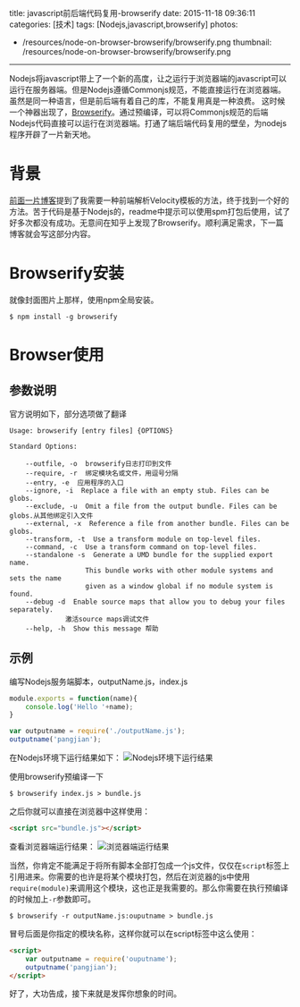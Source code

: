 title: javascript前后端代码复用-browserify
date: 2015-11-18 09:36:11
categories: [技术]
tags: [Nodejs,javascript,browserify]
photos:
- /resources/node-on-browser-browserify/browserify.png
thumbnail: /resources/node-on-browser-browserify/browserify.png
---
Nodejs将javascript带上了一个新的高度，让之运行于浏览器端的javascript可以运行在服务器端。但是Nodejs遵循Commonjs规范，不能直接运行在浏览器端。虽然是同一种语言，但是前后端有着自己的库，不能复用真是一种浪费。
这时候一个神器出现了，[Browserify](http://browserify.org/)。通过预编译，可以将Commonjs规范的后端Nodejs代码直接可以运行在浏览器端。打通了端后端代码复用的壁垒，为nodejs程序开辟了一片新天地。

<!--more-->

# 背景
[前面一片博客](http://www.pangjian.info/2015/09/15/recent-thinking-2015-09/)提到了我需要一种前端解析Velocity模板的方法，终于找到一个好的方法。苦于代码是基于Nodejs的，readme中提示可以使用spm打包后使用，试了好多次都没有成功。无意间在知乎上发现了Browserify。顺利满足需求，下一篇博客就会写这部分内容。

# Browserify安装
就像封面图片上那样，使用npm全局安装。

```shell
$ npm install -g browserify
```
# Browser使用
## 参数说明
官方说明如下，部分选项做了翻译
```shell
Usage: browserify [entry files] {OPTIONS}

Standard Options:

    --outfile, -o  browserify日志打印到文件
    --require, -r  绑定模块名或文件，用逗号分隔
    --entry, -e  应用程序的入口
    --ignore, -i  Replace a file with an empty stub. Files can be globs.
    --exclude, -u  Omit a file from the output bundle. Files can be globs.从其他绑定引入文件
    --external, -x  Reference a file from another bundle. Files can be globs.
    --transform, -t  Use a transform module on top-level files.
    --command, -c  Use a transform command on top-level files.
    --standalone -s  Generate a UMD bundle for the supplied export name.
                   This bundle works with other module systems and sets the name
                   given as a window global if no module system is found.
    --debug -d  Enable source maps that allow you to debug your files separately.
              激活source maps调试文件
    --help, -h  Show this message 帮助
```

## 示例
编写Nodejs服务端脚本，outputName.js，index.js
```javascript
module.exports = function(name){
    console.log('Hello '+name);
}
```

```javascript
var outputname = require('./outputName.js');
outputname('pangjian');
```
在Nodejs环境下运行结果如下：
![Nodejs环境下运行结果](/resources/node-on-browser-browserify/nodeResult.png)

使用browserify预编译一下
```shell
$ browserify index.js > bundle.js
```
之后你就可以直接在浏览器中这样使用：
```html
<script src="bundle.js"></script>
```
查看浏览器端运行结果：
![浏览器端运行结果](/resources/node-on-browser-browserify/browserResult.png)

当然，你肯定不能满足于将所有脚本全部打包成一个js文件，仅仅在`script`标签上引用进来。你需要的也许是将某个模块打包，然后在浏览器的js中使用`require(module)`来调用这个模块，这也正是我需要的。那么你需要在执行预编译的时候加上`-r`参数即可。

```shell
$ browserify -r outputName.js:ouputname > bundle.js
```
冒号后面是你指定的模块名称，这样你就可以在script标签中这么使用：
```html
<script>
	var outputname = require('ouputname');
	outputname('pangjian');
</script>
```
好了，大功告成，接下来就是发挥你想象的时间。
<!-- indicate-the-source -->

